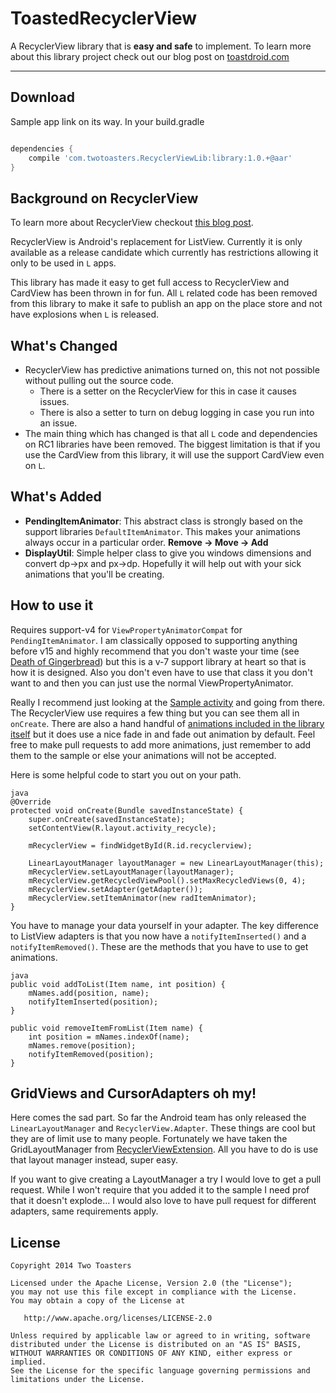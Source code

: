 # ToastedRecyclerView

A RecyclerView library that is **easy and safe** to implement. To learn more about this library project check out our blog post on [toastdroid.com](http://toastdroid.com/2014/09/03/unlocking-recyclerview/)

---

## Download

Sample app link on its way.
In your build.gradle

```groovy

dependencies {
    compile 'com.twotoasters.RecyclerViewLib:library:1.0.+@aar'
}
```

## Background on RecyclerView
To learn more about RecyclerView checkout [this blog post](http://www.grokkingandroid.com/first-glance-androids-recyclerview/).

RecyclerView is Android's replacement for ListView. Currently it is only available as a release candidate which currently has restrictions allowing it only to be used in `L` apps.

This library has made it easy to get full access to RecyclerView and CardView has been thrown in for fun. All `L` related code has been removed from this library to make it safe to publish an app on the place store and not have explosions when `L` is released.
 
## What's Changed
- RecyclerView has predictive animations turned on, this not not possible without pulling out the source code.
    - There is a setter on the RecyclerView for this in case it causes issues.
    - There is also a setter to turn on debug logging in case you run into an issue.  
- The main thing which has changed is that all `L` code and dependencies on RC1 libraries have been removed. The biggest limitation is that if you use the CardView from this library, it will use the support CardView even on `L`.

## What's Added
- **PendingItemAnimator**: This abstract class is strongly based on the support libraries `DefaultItemAnimator`. This makes your animations always occur in a particular order. 
**Remove -> Move -> Add**
- **DisplayUtil**: Simple helper class to give you windows dimensions and convert dp->px and px->dp. Hopefully it will help out with your sick animations that you'll be creating.

## How to use it
Requires support-v4 for `ViewPropertyAnimatorCompat` for `PendingItemAnimator`. I am classically opposed to supporting anything before v15 and highly recommend that you don't waste your time (see [Death of Gingerbread](http://toastdroid.com/2014/03/05/2013-the-death-of-gingerbread-2/)) but this is a v-7 support library at heart so that is how it is designed. Also you don't even have to use that class it you don't want to and then you can just use the normal ViewPropertyAnimator.

Really I recommend just looking at the [Sample activity](https://github.com/twotoasters/RecyclerViewSample/blob/master/sample/src/main/java/com/twotoasters/recycled/RecycleActivity.java) and going from there. The RecyclerView use requires a few thing but you can see them all in `onCreate`. There are also a hand handful of [animations included in the library itself](https://github.com/twotoasters/RecyclerViewSample/tree/master/library/src/main/java/com/twotoasters/anim) but it does use a nice fade in and fade out animation by default. Feel free to make pull requests to add more animations, just remember to add them to the sample or else your animations will not be accepted.

Here is some helpful code to start you out on your path.

    java
    @Override
    protected void onCreate(Bundle savedInstanceState) {
        super.onCreate(savedInstanceState);
        setContentView(R.layout.activity_recycle);
        
        mRecyclerView = findWidgetById(R.id.recyclerview);

        LinearLayoutManager layoutManager = new LinearLayoutManager(this);
        mRecyclerView.setLayoutManager(layoutManager);
        mRecyclerView.getRecycledViewPool().setMaxRecycledViews(0, 4);
        mRecyclerView.setAdapter(getAdapter());
        mRecyclerView.setItemAnimator(new radItemAnimator);
    }

You have to manage your data yourself in your adapter. The key difference to ListView adapters is that you now have a `notifyItemInserted()` and a `notifyItemRemoved()`. These are the methods that you have to use to get animations.

    java
    public void addToList(Item name, int position) {
        mNames.add(position, name);
        notifyItemInserted(position);
    }

    public void removeItemFromList(Item name) {
        int position = mNames.indexOf(name);
        mNames.remove(position);
        notifyItemRemoved(position);
    }

## GridViews and CursorAdapters oh my!
Here comes the sad part. So far the Android team has only released the `LinearLayoutManager` and `RecyclerView.Adapter`. These things are cool but they are of limit use to many people. Fortunately we have taken the GridLayoutManager from [RecyclerViewExtension](https://github.com/antoniolg/RecyclerViewExtensions). All you have to do is use that layout manager instead, super easy. 

If you want to give creating a LayoutManager a try I would love to get a pull request. While I won't require that you added it to the sample I need prof that it doesn't explode... I would also love to have pull request for different adapters, same requirements apply.


## License

    Copyright 2014 Two Toasters
    
    Licensed under the Apache License, Version 2.0 (the "License");
    you may not use this file except in compliance with the License.
    You may obtain a copy of the License at
    
       http://www.apache.org/licenses/LICENSE-2.0
       
    Unless required by applicable law or agreed to in writing, software
    distributed under the License is distributed on an "AS IS" BASIS,
    WITHOUT WARRANTIES OR CONDITIONS OF ANY KIND, either express or implied.
    See the License for the specific language governing permissions and
    limitations under the License.
    
